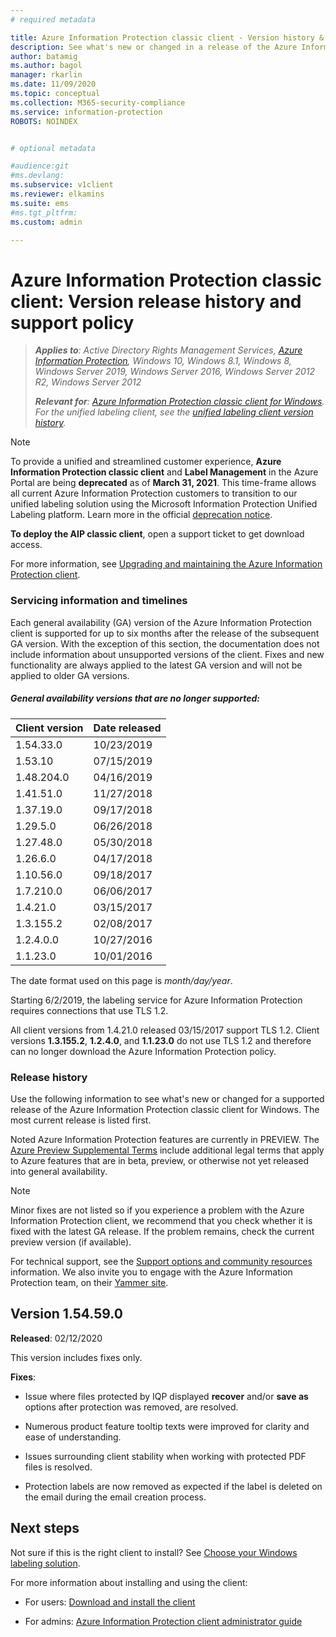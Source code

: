 ```yaml
---
# required metadata

title: Azure Information Protection classic client - Version history & support policy
description: See what's new or changed in a release of the Azure Information Protection classic client, and understand the lifecycle policy for support. 
author: batamig
ms.author: bagol
manager: rkarlin
ms.date: 11/09/2020
ms.topic: conceptual
ms.collection: M365-security-compliance
ms.service: information-protection
ROBOTS: NOINDEX


# optional metadata

#audience:git
#ms.devlang:
ms.subservice: v1client
ms.reviewer: elkamins
ms.suite: ems
#ms.tgt_pltfrm:
ms.custom: admin

---
```


# Azure Information Protection classic client: Version release history and support policy


>***Applies to**: Active Directory Rights Management Services, [Azure Information Protection](https://azure.microsoft.com/pricing/details/information-protection), Windows 10, Windows 8.1, Windows 8, Windows Server 2019, Windows Server 2016, Windows Server 2012 R2, Windows Server 2012*
>
>***Relevant for**: [Azure Information Protection classic client for Windows](../faqs.md#whats-the-difference-between-the-azure-information-protection-classic-and-unified-labeling-clients). For the unified labeling client, see the [unified labeling client version history](unifiedlabelingclient-version-release-history.md).*

> [!NOTE] 
> To provide a unified and streamlined customer experience, **Azure Information Protection classic client** and **Label Management** in the Azure Portal are being **deprecated** as of **March 31, 2021**. This time-frame allows all current Azure Information Protection customers to transition to our unified labeling solution using the Microsoft Information Protection Unified Labeling platform. Learn more in the official [deprecation notice](https://aka.ms/aipclassicsunset).

**To deploy the AIP classic client**, open a support ticket to get download access.

For more information, see [Upgrading and maintaining the Azure Information Protection client](client-admin-guide.md#upgrading-and-maintaining-the-azure-information-protection-client).

### Servicing information and timelines

Each general availability (GA) version of the Azure Information Protection client is supported for up to six months after the release of the subsequent GA version. With the exception of this section, the documentation does not include information about unsupported versions of the client. Fixes and new functionality are always applied to the latest GA version and will not be applied to older GA versions.

##### General availability versions that are no longer supported:

|Client version|Date released|
|--------------|-------------|
|1.54.33.0 | 10/23/2019|
|1.53.10|07/15/2019|
|1.48.204.0|04/16/2019|
|1.41.51.0|11/27/2018|
|1.37.19.0|09/17/2018|
|1.29.5.0|06/26/2018|
|1.27.48.0|05/30/2018|
|1.26.6.0|04/17/2018|
|1.10.56.0|09/18/2017|
|1.7.210.0|06/06/2017|
|1.4.21.0|03/15/2017|
|1.3.155.2|02/08/2017|
|1.2.4.0.0|10/27/2016|
|1.1.23.0|10/01/2016|

The date format used on this page is *month/day/year*.

Starting 6/2/2019, the labeling service for Azure Information Protection requires connections that use TLS 1.2.

All client versions from 1.4.21.0 released 03/15/2017 support TLS 1.2. Client versions **1.3.155.2**, **1.2.4.0**, and **1.1.23.0** do not use TLS 1.2 and therefore can no longer download the Azure Information Protection policy.

### Release history

Use the following information to see what's new or changed for a supported release of the Azure Information Protection classic client for Windows. The most current release is listed first.

Noted Azure Information Protection features are currently in PREVIEW. The [Azure Preview Supplemental Terms](https://azure.microsoft.com/support/legal/preview-supplemental-terms/) include additional legal terms that apply to Azure features that are in beta, preview, or otherwise not yet released into general availability. 

> [!NOTE]
> Minor fixes are not listed so if you experience a problem with the Azure Information Protection client, we recommend that you check whether it is fixed with the latest GA release. If the problem remains, check the current preview version (if available).
>  
> For technical support, see the [Support options and community resources](../information-support.md#support-options-and-community-resources) information. We also invite you to engage with the Azure Information Protection team, on their [Yammer site](https://www.yammer.com/askipteam/).

## Version 1.54.59.0

**Released**: 02/12/2020

This version includes fixes only. 

**Fixes**:

- Issue where files protected by IQP displayed **recover** and/or **save as** options after protection was removed, are resolved. 

- Numerous product feature tooltip texts were improved for clarity and ease of understanding. 

- Issues surrounding client stability when working with protected PDF files is resolved. 

- Protection labels are now removed as expected if the label is deleted on the email during the email creation process. 

## Next steps

Not sure if this is the right client to install?  See [Choose your Windows labeling solution](use-client.md#choose-your-windows-labeling-solution).

For more information about installing and using the client: 

- For users: [Download and install the client](install-client-app.md)

- For admins: [Azure Information Protection client administrator guide](client-admin-guide.md)
